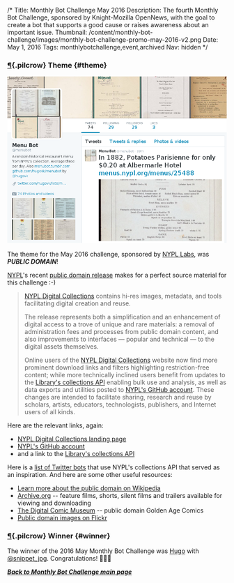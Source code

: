 /*
Title: Monthly Bot Challenge May 2016
Description: The fourth Monthly Bot Challenge, sponsored by Knight-Mozilla OpenNews, with the goal to create a bot that supports a good cause or raises awareness about an important issue.
Thumbnail: /content/monthly-bot-challenge/images/monthly-bot-challenge-promo-may-2016-v2.png
Date: May 1, 2016
Tags: monthlybotchallenge,event,archived
Nav: hidden
*/


### [¶](#theme){.pilcrow} Theme {#theme}

<p class="screenshot float-right">
  <a href="/bots/twitterbots/menubot">
    <img src="/content/bots/twitterbots/images/menubot.png">
  </a>
</p>


The theme for the May 2016 challenge, sponsored by [NYPL Labs](https://twitter.com/nypl_labs), was ***PUBLIC DOMAIN***!

[NYPL](https://twitter.com/nypl)'s recent [public domain release](http://digitalcollections.nypl.org/) makes for a perfect source material for this challenge :-)


> [NYPL Digital Collections](http://digitalcollections.nypl.org/) contains hi-res images, metadata, and tools facilitating digital creation and reuse.
>
> The release represents both a simplification and an enhancement of digital access to a trove of unique and rare materials: a removal of administration fees and processes from public domain content, and also improvements to interfaces — popular and technical — to the digital assets themselves.
>
> Online users of the [NYPL Digital Collections](http://digitalcollections.nypl.org/) website now find more prominent download links and filters highlighting restriction-free content; while more technically inclined users benefit from updates to the [Library's collections API](http://api.repo.nypl.org/) enabling bulk use and analysis, as well as data exports and utilities posted to [NYPL's GitHub account](http://github.com/nypl-publicdomain/). These changes are intended to facilitate sharing, research and reuse by scholars, artists, educators, technologists, publishers, and Internet users of all kinds. 


Here are the relevant links, again:

- [NYPL Digital Collections landing page](http://publicdomain.nypl.org/)
- [NYPL's GitHub account](http://github.com/nypl-publicdomain/)
- and a link to the [Library's collections API](http://api.repo.nypl.org/)

Here is a [list of Twitter bots](https://twitter.com/nypl_labs/lists/nypl-bot-family/members) that use NYPL's collections API that served as an inspiration. And here are some other useful resources:

- [Learn more about the public domain on Wikipedia](https://en.wikipedia.org/wiki/Public_domain)
- [Archive.org](https://archive.org/details/feature_films) -- feature films, shorts, silent films and trailers available for viewing and downloading
- [The Digital Comic Museum](http://digitalcomicmuseum.com/) -- public domain Golden Age Comics
- [Public domain images on Flickr](https://www.flickr.com/groups/publicdomain/)

### [¶](#winner){.pilcrow} Winner {#winner}

The winner of the 2016 May Monthly Bot Challenge was [Hugo](https://twitter.com/hugovk) with [@snippet_jpg](/bots/twitterbots/snippet_jpg/). Congratulations! 🎉👏👏


***[Back to Monthly Bot Challenge main page](/monthly-bot-challenge/)***
